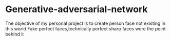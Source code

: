 # Generative-adversarial-network
The objective of my personal project is to create person face not existing in this world.Fake perfect faces,technically perfect sharp faces were the point behind it
